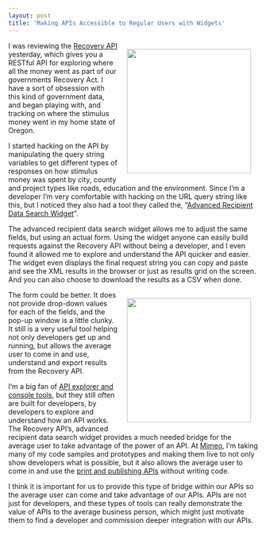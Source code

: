 ```yaml
---
layout: post
title: 'Making APIs Accessible to Regular Users with Widgets'
---
```

<p><a href="http://www.recovery.gov/FAQ/Developer/Pages/RecoveryAPI.aspx"><img style="padding: 15px;" src="http://kinlane-productions.s3.amazonaws.com/api-evangelist/federal-government/recovery-org/Recovery-Gov-Logo.png" alt="" width="250" align="right" /></a></p>
<p>I was reviewing the <a href="http://www.recovery.gov/FAQ/Developer/Pages/RecoveryAPI.aspx">Recovery API</a> yesterday, which gives you a RESTful API for exploring where all the money went as part of our governments Recovery Act.  I have a sort of obsession with this kind of government data, and began playing with, and tracking on where the stimulus money went in my home state of Oregon.</p>
<p>I started hacking on the API by manipulating the query string variables to get different types of responses on how stimulus money was spent by city, county and project types like roads, education and the environment.  Since I&rsquo;m a developer I&rsquo;m very comfortable with hacking on the URL query string like this, but I noticed they also had a tool they called the, &ldquo;<a title="Advanced Recipient Data Search Widget" href="http://www.recovery.gov/FAQ/Developer/Pages/AdvSearchWidget.aspx">Advanced Recipient Data Search Widget</a>&rdquo;.</p>
<p>The advanced recipient data search widget allows me to adjust the same fields, but using an actual form.  Using the widget anyone can easily build requests against the Recovery API without being a developer, and I even found it allowed me to explore and understand the API quicker and easier.   The widget even displays the final request string you can copy and paste and see the XML results in the browser or just as results grid on the screen.  And you can also choose to download the results as a CSV when done.</p>
<p><a href="http://www.recovery.gov/FAQ/Developer/Pages/AdvSearchWidget.aspx"><img style="padding: 15px;" src="http://kinlane-productions.s3.amazonaws.com/api-evangelist/federal-government/recovery-org/recovery-org-widget-screenshot.gif" alt="" width="250" align="right" /></a></p>
<p>The form could be better.  It does not provide drop-down values for each of the fields, and the pop-up window is a little clunky.  It still is a very useful tool helping not only developers get up and running, but allows the average user to come in and use, understand and export results from the Recovery API.</p>
<p>I&rsquo;m a big fan of <a title="API Explorer and Console Tools" href="/buildingblocks/api_explorer.php">API explorer and console tools</a>, but they still often are built for developers, by developers to explore and understand how an API works.  The Recovery API&rsquo;s, advanced recipient data search widget provides a much needed bridge for the average user to take advantage of the power of an API.  At <a title="Mimeo" href="http://www.mimeo.com">Mimeo</a>, I&rsquo;m taking many of my code samples and prototypes and making them live to not only show developers what is possible, but it also allows the average user to come in and use the <a title="Print and Publishing APIs" href="http://developer.mimeo.com">print and publishing APIs</a> without writing code.</p>
<p>I think it is important for us to provide this type of bridge within our APIs so the average user can come and take advantage of our APIs.  APIs are not just for developers, and these types of tools can really demonstrate the value of APIs to the average business person, which might just motivate them to find a developer and commission deeper integration with our APIs.</p>